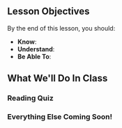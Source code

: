 ## Lesson Objectives
By the end of this lesson, you should:
- **Know**: 
- **Understand**: 
- **Be Able To**: 


## What We'll Do In Class

### Reading Quiz



### Everything Else Coming Soon!
